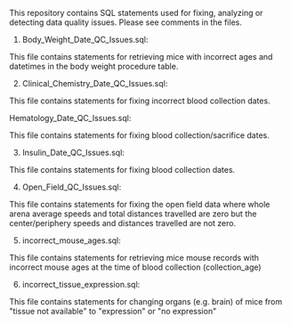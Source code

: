 This repository contains SQL statements used for fixing, analyzing or detecting data quality issues. Please see comments in the files.

1. Body_Weight_Date_QC_Issues.sql:

This file contains statements for retrieving mice with incorrect ages and datetimes in the body weight procedure table. 

2. Clinical_Chemistry_Date_QC_Issues.sql:

This file contains statements for fixing incorrect blood collection dates.

Hematology_Date_QC_Issues.sql:

This file contains statements for fixing blood collection/sacrifice dates.

3. Insulin_Date_QC_Issues.sql:

This file contains statements for fixing blood collection dates.

4. Open_Field_QC_Issues.sql:

This file contains statements for fixing the open field data where whole arena average speeds and total distances travelled are zero but the center/periphery speeds and distances travelled are not zero.

5. incorrect_mouse_ages.sql:

This file contains statements for retrieving mice mouse records with incorrect mouse ages at the time of blood collection (collection_age)

6. incorrect_tissue_expression.sql:

This file contains statements for changing organs (e.g. brain) of mice from "tissue not available" to "expression" or "no expression"
